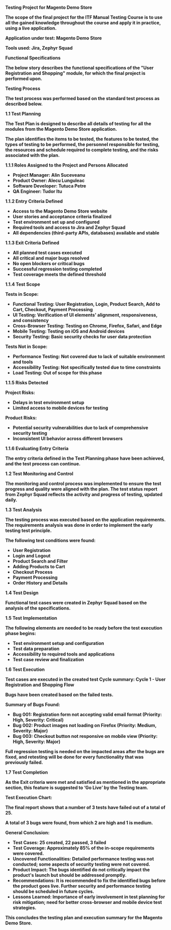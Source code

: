 **Testing Project for Magento Demo Store**

**The scope of the final project for the ITF Manual Testing Course is to use all the gained knowledge throughout the course and apply it in practice, using a live application.**

**Application under test: Magento Demo Store**

**Tools used: Jira, Zephyr Squad**

**Functional Specifications**

**The below story describes the functional specifications of the "User Registration and Shopping" module, for which the final project is performed upon.**

**Testing Process**

**The test process was performed based on the standard test process as described below.**

**1.1 Test Planning**

**The Test Plan is designed to describe all details of testing for all the modules from the Magento Demo Store application.**

**The plan identifies the items to be tested, the features to be tested, the types of testing to be performed, the personnel responsible for testing, the resources and schedule required to complete testing, and the risks associated with the plan.**

**1.1.1 Roles Assigned to the Project and Persons Allocated**

-   **Project Manager: Alin Suceveanu**
-   **Product Owner: Alecu Lunguleac**
-   **Software Developer: Tutuca Petre**
-   **QA Engineer: Tudor Itu**

**1.1.2 Entry Criteria Defined**

-   **Access to the Magento Demo Store website**
-   **User stories and acceptance criteria finalized**
-   **Test environment set up and configured**
-   **Required tools and access to Jira and Zephyr Squad**
-   **All dependencies (third-party APIs, databases) available and stable**

**1.1.3 Exit Criteria Defined**

-   **All planned test cases executed**
-   **All critical and major bugs resolved**
-   **No open blockers or critical bugs**
-   **Successful regression testing completed**
-   **Test coverage meets the defined threshold**

**1.1.4 Test Scope**

**Tests in Scope:**

-   **Functional Testing: User Registration, Login, Product Search, Add to Cart, Checkout, Payment Processing**
-   **UI Testing: Verification of UI elements' alignment, responsiveness, and consistency**
-   **Cross-Browser Testing: Testing on Chrome, Firefox, Safari, and Edge**
-   **Mobile Testing: Testing on iOS and Android devices**
-   **Security Testing: Basic security checks for user data protection**

**Tests Not in Scope:**

-   **Performance Testing: Not covered due to lack of suitable environment and tools**
-   **Accessibility Testing: Not specifically tested due to time constraints**
-   **Load Testing: Out of scope for this phase**

**1.1.5 Risks Detected**

**Project Risks:**

-   **Delays in test environment setup**
-   **Limited access to mobile devices for testing**

**Product Risks:**

-   **Potential security vulnerabilities due to lack of comprehensive security testing**
-   **Inconsistent UI behavior across different browsers**

**1.1.6 Evaluating Entry Criteria**

**The entry criteria defined in the Test Planning phase have been achieved, and the test process can continue.**

**1.2 Test Monitoring and Control**

**The monitoring and control process was implemented to ensure the test progress and quality were aligned with the plan. The test status report from Zephyr Squad reflects the activity and progress of testing, updated daily.**

**1.3 Test Analysis**

**The testing process was executed based on the application requirements. The requirements analysis was done in order to implement the early testing test principle.**

**The following test conditions were found:**

-   **User Registration**
-   **Login and Logout**
-   **Product Search and Filter**
-   **Adding Products to Cart**
-   **Checkout Process**
-   **Payment Processing**
-   **Order History and Details**

**1.4 Test Design**

**Functional test cases were created in Zephyr Squad based on the analysis of the specifications.**

**1.5 Test Implementation**

**The following elements are needed to be ready before the test execution phase begins:**

-   **Test environment setup and configuration**
-   **Test data preparation**
-   **Accessibility to required tools and applications**
-   **Test case review and finalization**

**1.6 Test Execution**

**Test cases are executed in the created test Cycle summary: Cycle 1 - User Registration and Shopping Flow**

**Bugs have been created based on the failed tests.**

**Summary of Bugs Found:**

-   **Bug 001: Registration form not accepting valid email format (Priority: High, Severity: Critical)**
-   **Bug 002: Product images not loading on Firefox (Priority: Medium, Severity: Major)**
-   **Bug 003: Checkout button not responsive on mobile view (Priority: High, Severity: Major)**

**Full regression testing is needed on the impacted areas after the bugs are fixed, and retesting will be done for every functionality that was previously failed.**

**1.7 Test Completion**

**As the Exit criteria were met and satisfied as mentioned in the appropriate section, this feature is suggested to ‘Go Live’ by the Testing team.**

**Test Execution Chart:**

**The final report shows that a number of 3 tests have failed out of a total of 25.**

**A total of 3 bugs were found, from which 2 are high and 1 is medium.**

**General Conclusion:**

-   **Test Cases: 25 created, 22 passed, 3 failed**
-   **Test Coverage: Approximately 85% of the in-scope requirements were covered.**
-   **Uncovered Functionalities: Detailed performance testing was not conducted; some aspects of security testing were not covered.**
-   **Product Impact: The bugs identified do not critically impact the product's launch but should be addressed promptly.**
-   **Recommendations: It is recommended to fix the identified bugs before the product goes live. Further security and performance testing should be scheduled in future cycles.**
-   **Lessons Learned: Importance of early involvement in test planning for risk mitigation; need for better cross-browser and mobile device test strategies.**

**This concludes the testing plan and execution summary for the Magento Demo Store.**
